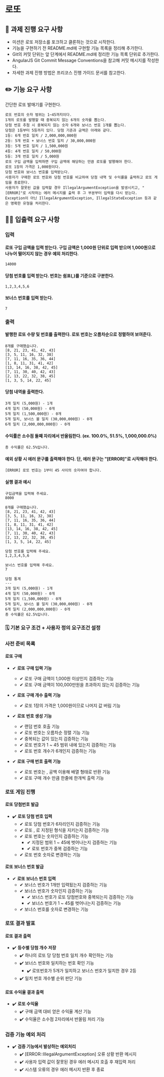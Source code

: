 # 로또

## 🔎 과제 진행 요구 사항
- 미션은 로또 저장소를 포크하고 클론하는 것으로 시작한다.
- 기능을 구현하기 전 README.md에 구현할 기능 목록을 정리해 추가한다.
- Git의 커밋 단위는 앞 단계에서 README.md에 정리한 기능 목록 단위로 추가한다.
- AngularJS Git Commit Message Conventions을 참고해 커밋 메시지를 작성한다.
- 자세한 과제 진행 방법은 프리코스 진행 가이드 문서를 참고한다.

## ✏️ 기능 요구 사항
간단한 로또 발매기를 구현한다.

```
로또 번호의 숫자 범위는 1~45까지이다.
1개의 로또를 발행할 때 중복되지 않는 6개의 숫자를 뽑는다.
당첨 번호 추첨 시 중복되지 않는 숫자 6개와 보너스 번호 1개를 뽑는다.
당첨은 1등부터 5등까지 있다. 당첨 기준과 금액은 아래와 같다.
1등: 6개 번호 일치 / 2,000,000,000원
2등: 5개 번호 + 보너스 번호 일치 / 30,000,000원
3등: 5개 번호 일치 / 1,500,000원
4등: 4개 번호 일치 / 50,000원
5등: 3개 번호 일치 / 5,000원
로또 구입 금액을 입력하면 구입 금액에 해당하는 만큼 로또를 발행해야 한다.
로또 1장의 가격은 1,000원이다.
당첨 번호와 보너스 번호를 입력받는다.
사용자가 구매한 로또 번호와 당첨 번호를 비교하여 당첨 내역 및 수익률을 출력하고 로또 게임을 종료한다.
사용자가 잘못된 값을 입력할 경우 IllegalArgumentException을 발생시키고, "[ERROR]"로 시작하는 에러 메시지를 출력 후 그 부분부터 입력을 다시 받는다.
Exception이 아닌 IllegalArgumentException, IllegalStateException 등과 같은 명확한 유형을 처리한다.
```

## 🤷🏻‍ 입출력 요구 사항
### 입력
#### 로또 구입 금액을 입력 받는다. 구입 금액은 1,000원 단위로 입력 받으며 1,000원으로 나누어 떨어지지 않는 경우 예외 처리한다.
```
14000
```
#### 당첨 번호를 입력 받는다. 번호는 쉼표(,)를 기준으로 구분한다.
```
1,2,3,4,5,6
```
#### 보너스 번호를 입력 받는다.
```
7
```

### 출력
#### 발행한 로또 수량 및 번호를 출력한다. 로또 번호는 오름차순으로 정렬하여 보여준다.
```
8개를 구매했습니다.
[8, 21, 23, 41, 42, 43]
[3, 5, 11, 16, 32, 38]
[7, 11, 16, 35, 36, 44]
[1, 8, 11, 31, 41, 42]
[13, 14, 16, 38, 42, 45]
[7, 11, 30, 40, 42, 43]
[2, 13, 22, 32, 38, 45]
[1, 3, 5, 14, 22, 45]
```

#### 당첨 내역을 출력한다.
```
3개 일치 (5,000원) - 1개
4개 일치 (50,000원) - 0개
5개 일치 (1,500,000원) - 0개
5개 일치, 보너스 볼 일치 (30,000,000원) - 0개
6개 일치 (2,000,000,000원) - 0개
```

#### 수익률은 소수점 둘째 자리에서 반올림한다. (ex. 100.0%, 51.5%, 1,000,000.0%)
```
총 수익률은 62.5%입니다.
```

#### 예외 상황 시 에러 문구를 출력해야 한다. 단, 에러 문구는 "[ERROR]"로 시작해야 한다.
 ```
[ERROR] 로또 번호는 1부터 45 사이의 숫자여야 합니다.
```

#### 실행 결과 예시
```
구입금액을 입력해 주세요.
8000

8개를 구매했습니다.
[8, 21, 23, 41, 42, 43]
[3, 5, 11, 16, 32, 38]
[7, 11, 16, 35, 36, 44]
[1, 8, 11, 31, 41, 42]
[13, 14, 16, 38, 42, 45]
[7, 11, 30, 40, 42, 43]
[2, 13, 22, 32, 38, 45]
[1, 3, 5, 14, 22, 45]

당첨 번호를 입력해 주세요.
1,2,3,4,5,6

보너스 번호를 입력해 주세요.
7

당첨 통계
---
3개 일치 (5,000원) - 1개
4개 일치 (50,000원) - 0개
5개 일치 (1,500,000원) - 0개
5개 일치, 보너스 볼 일치 (30,000,000원) - 0개
6개 일치 (2,000,000,000원) - 0개
총 수익률은 62.5%입니다.
```

### 🗓️ 기본 요구 조건 + 사용자 정의 요구조건 설정

### 사전 준비 목록
#### 로또 구매
- ✔ **로또 구매 입력 기능** 
  - ✔ 로또 구매 금액이 1,000원 이상인지 검증하는 기능
  - ✔ 로또 구매 금액이 100,000만원을 초과하지 않는지 검증하는 기능


- ✔ **로또 구매 개수 출력 기능**
  - ✔ 로또 1장의 가격은 1,000원이므로 나머지 값 버림 기능


- ✔ **로또 번호 생성 기능**
  - ✔ 랜덤 번호 호출 기능
  - ✔ 로또 번호는 오름차순 정렬 기능 기능
  - ✔ 중복되는 값이 있는지 검증하는 기능
  - ✔ 로또 번호가 1 ~ 45 범위 내에 있는지 검증하는 기능
  - ✔ 로또 번호 개수가 6개인지 검증하는 기능


- ✔ **로또 구매 번호 출력 기능**
  - ✔ 로또 번호는 , 공백 이용해 배열 형태로 반환 기능
  - ✔ 로또 구매 개수 만큼 한줄에 한개씩 출력 기능

### 로또 게임 진행 
#### 로또 당첨번호 발급
- ✔️ **로또 당첨 번호 입력**
  - ✔ 로또 당첨 번호가 6자리인지 검증하는 기능
  - ✔ 로또 , 로 지정된 형식을 지키는지 검증하는 기능
  - ✔ 로또 번호는 숫자인지 검증하는 기능
    - ✔ 지정된 범위 1 ~ 45에 벗어나는지 검증하는 기능
    - ✔ 로또 번호가 중복 검증하는 기능
  - ✔ 로또 번호 숫자로 변경하는 기능

#### 로또 보너스 번호 발급
- ✔ **로또 보너스 번호 입력**
  - ✔ 보너스 번호가 1개만 입력됬는지 검증하는 기능
  - ✔ 보너스 번호가 숫자인지 검증하는 기능
    - ✔ 보너스 번호가 로또 당첨번호와 중복되는지 검증하는 기능
    - ✔ 보너스 번호가 1 ~ 45를 벗어나는지 검증하는 기능
  - ✔ 보너스 번호를 숫자로 변경하는 기능

### 로또 결과 발표
#### 로또 결과 출력
- ✔️ **등수별 당첨 개수 저장**
  - ✔️ 하나의 로또 당 당첨 번호 일치 개수 확인하는 기능
  - ✔️ 보너스 번호와 일치하는 번호 확인 기능
    - ✔️ 로또번호가 5개가 일치하고 보너스 번호가 일치한 경우 2등
  - ✔️ 일치 번호 개수별 순위 판단 기능

#### 로또 수익율 결과 출력
- ✔️ **로또 수익율**
  - ✔️ 구매 금액 대비 얻은 수익율 계산 기능
  - ✔️ 수익율은 소수점 2자리에서 반올림 처리 기능


### 검증 기능 예외 처리 
- ✔️ **검증 기능에서 발상하는 예외처리**
  - ✔️ [ERROR::IllegalArgumentException] 오류 상황 반환 메시지
  - ✔️ 사용자 입력 값이 잘못된 경우 에러 메시지 호출 후 재입력 처리
  - ✔️ 시스템 오류의 경우 에러 메시지 반환 후 종료